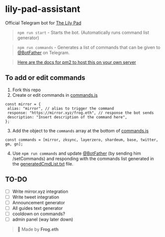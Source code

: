 # lily-pad-assistant

Official Telegram bot for [The Lily Pad](https://t.me/lilypadcrypto)

> `npm run start` - Starts the bot. (Automatically runs command list generator)

> `npm run commands` - Generates a list of commands that can be given to [@BotFather](https://t.me/botfather) on Telegram.

> [Here are the docs for pm2 to host this on your own server](https://pm2.keymetrics.io/docs/usage/quick-start/)

## To add or edit commands

1. Fork this repo
2. Create or edit commands in [commands.js](/bot/commands/commands.js)

```
const mirror = {
 alias: "mirror", // alias to trigger the command
 response: "https://mirror.xyz/frog.eth", // response the bot sends
 description: "Insert description of the command here",
};
```

3. Add the object to the `commands` array at the bottom of [commands.js](/bot/commands/commands.js)

```
const commands = [mirror, zksync, layerzero, shardeum, base, twitter, gm, gn];
```

4. Use `npm run commands` and update [@BotFather](https://t.me/botfather) (by sending him /setCommands) and responding with the commands list generated in the [generatedCmdList.txt](./bot/commands/generatedCmdList.txt) file.

## TO-DO

- [ ] Write mirror.xyz integration
- [ ] Write tweet integration
- [ ] Announcement generator
- [ ] All guides text generator
- [ ] cooldown on commands?
- [ ] admin panel (way later down)

> 🐸 Made by **Frog.eth**
